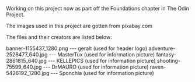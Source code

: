 Working on this project now as part off the Foundations chapter in The Odin Project.

The images used in this project are gotten from pixabay.com

The files and their creators are listed below:

banner-1155437_1280.png --- geralt (used for header logo)
adventure-2528477_640.jpg --- MasterTux (used for information picture)
fantasy-2861815_640.jpg --- KELLEPICS (used for information picture)
shooting-75599_640.jpg --- DrMAURO (used for information picture)
raven-5426192_1280.jpg --- Sponchia (used for information picture)
